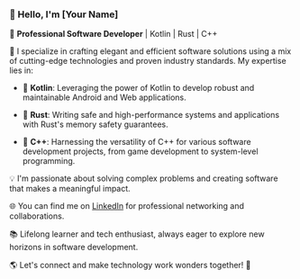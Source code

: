 ### 👋 Hello, I'm [Your Name]

🚀 **Professional Software Developer** | Kotlin | Rust | C++

🔧 I specialize in crafting elegant and efficient software solutions using a mix of cutting-edge technologies and proven industry standards. My expertise lies in:

- 🌟 **Kotlin**: Leveraging the power of Kotlin to develop robust and maintainable Android and Web applications.

- 🦀 **Rust**: Writing safe and high-performance systems and applications with Rust's memory safety guarantees.

- 🔨 **C++**: Harnessing the versatility of C++ for various software development projects, from game development to system-level programming.

💡 I'm passionate about solving complex problems and creating software that makes a meaningful impact.

🌐 You can find me on [LinkedIn](https://in.linkedin.com/in/asman-mirza-a60807190) for professional networking and collaborations.

📚 Lifelong learner and tech enthusiast, always eager to explore new horizons in software development.

🌎 Let's connect and make technology work wonders together! 🚀
